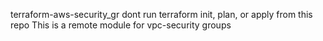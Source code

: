 terraform-aws-security_gr
dont run terraform init, plan, or apply from this repo
This is a remote module for vpc-security groups